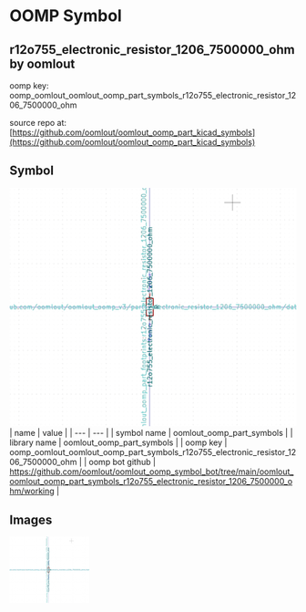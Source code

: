 # OOMP Symbol  
## r12o755_electronic_resistor_1206_7500000_ohm  by oomlout  
  
oomp key: oomp_oomlout_oomlout_oomp_part_symbols_r12o755_electronic_resistor_1206_7500000_ohm  
  
source repo at: [https://github.com/oomlout/oomlout_oomp_part_kicad_symbols](https://github.com/oomlout/oomlout_oomp_part_kicad_symbols)  
## Symbol  
  
[![working.png](working_600.png)](working.png)  
| name | value | 
| --- | --- | 
| symbol name | oomlout_oomp_part_symbols | 
| library name | oomlout_oomp_part_symbols | 
| oomp key | oomp_oomlout_oomlout_oomp_part_symbols_r12o755_electronic_resistor_1206_7500000_ohm | 
| oomp bot github | https://github.com/oomlout/oomlout_oomp_symbol_bot/tree/main/oomlout_oomlout_oomp_part_symbols_r12o755_electronic_resistor_1206_7500000_ohm/working | 
## Images  
  
[![working.png](working_140.png)](working.png)  

